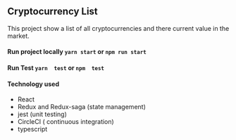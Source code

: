 ## Cryptocurrency List
This project show a list of all cryptocurrencies and there current value in the market.


#### Run project locally ``yarn start`` or ``npm run start``

#### Run Test ``yarn  test`` or ``npm  test``

#### Technology used
  - React
  - Redux and Redux-saga (state management)
  - jest (unit testing)
  - CircleCI ( continuous integration)
  - typescript